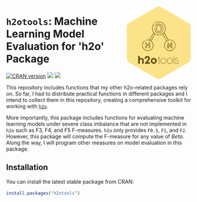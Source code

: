 <a href="https://github.com/haghish/h2otools"><img src='man/figures/logo.PNG' align="right" height="200" /></a>

`h2otools`: Machine Learning Model Evaluation for 'h2o' Package
===============================================================

[![CRAN version](http://www.r-pkg.org/badges/version/h2otools?color=2eb8b3)](https://cran.r-project.org/package=h2otools)  [![](https://cranlogs.r-pkg.org/badges/grand-total/h2otools?color=a958d1)](https://cran.r-project.org/package=h2otools) [![](man/figures/manual.svg)](https://CRAN.R-project.org/package=h2otools)

This repository includes functions that my other h2o-related packages rely on. So far, I had to distribute practical functions in different packages and I intend to collect them in this repository, creating a comprehensive toolkit for working with [`h2o`](https://CRAN.R-project.org/package=h2o). 

More importantly, this package includes functions for evaluating machine learning models under severe class imbalance that are not implemented in `h2o` such as F3, F4, and F5 F-measures. `h2o` only provides `F0.5`, `F1`, and `F2`. However, this package will compute the F-measure for any value of _Beta_. Along the way, I will program other measures on model evaluation in this package. 

Installation
------------

You can install the latest stable package from CRAN:

``` r
install.packages("h2otools")
```

